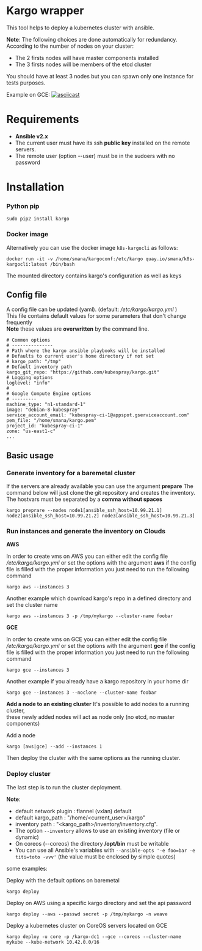 Kargo wrapper
=============

This tool helps to deploy a kubernetes cluster with ansible.

**Note**: The following choices are done automatically for redundancy.
According to the number of nodes on your cluster:

-   The 2 firsts nodes will have master components installed
-   The 3 firsts nodes will be members of the etcd cluster

You should have at least 3 nodes but you can spawn only one instance for
tests purposes.

Example on GCE:
[![asciicast](https://asciinema.org/a/5in6riip9w93r4zzunlv2vib8.png)](https://asciinema.org/a/5in6riip9w93r4zzunlv2vib8?speed=4)

Requirements
============

-   **Ansible v2.x**
-   The current user must have its ssh **public key** installed on the
    remote servers.
-   The remote user (option --user) must be in the sudoers with no
    password

Installation
============

### Python pip

    sudo pip2 install kargo


### Docker image
Alternatively you can use the docker image `k8s-kargocli` as follows:

    docker run -it -v /home/smana/kargoconf:/etc/kargo quay.io/smana/k8s-kargocli:latest /bin/bash

The mounted directory contains kargo's configuration as well as keys

Config file
-----------

A config file can be updated (yaml). (default: */etc/kargo/kargo.yml* ) </br>
This file contains default values for some parameters that don't change
frequently </br>
**Note** these values are **overwritten** by the command line.


    # Common options
    # ---------------
    # Path where the kargo ansible playbooks will be installed
    # Defaults to current user's home directory if not set
    # kargo_path: "/tmp"
    # Default inventory path
    kargo_git_repo: "https://github.com/kubespray/kargo.git"
    # Logging options
    loglevel: "info"
    #
    # Google Compute Engine options
    # ---------
    machine_type: "n1-standard-1"
    image: "debian-8-kubespray"
    service_account_email: "kubespray-ci-1@appspot.gserviceaccount.com"
    pem_file: "/home/smana/kargo.pem"
    project_id: "kubespray-ci-1"
    zone: "us-east1-c"
    ...

Basic usage
-----------

### Generate inventory for a baremetal cluster

If the servers are already available you can use the argument **prepare**
The command below will just clone the git repository and creates the
inventory.
The hostvars must be separated by a **comma without spaces**

    kargo preprare --nodes node1[ansible_ssh_host=10.99.21.1] node2[ansible_ssh_host=10.99.21.2] node3[ansible_ssh_host=10.99.21.3]

### Run instances and generate the inventory on Clouds

**AWS**

In order to create vms on AWS you can either edit the config file */etc/kargo/kargo.yml* or set the options with the argument **aws**
if the config file is filled with the proper information you just need to run the following command

    kargo aws --instances 3

Another example which download kargo's repo in a defined directory and set the cluster name

    kargo aws --instances 3 -p /tmp/mykargo --cluster-name foobar


**GCE**

In order to create vms on GCE you can either edit the config file */etc/kargo/kargo.yml* or set the options with the argument **gce**
if the config file is filled with the proper information you just need to run the following command

    kargo gce --instances 3

Another example if you already have a kargo repository in your home dir

    kargo gce --instances 3 --noclone --cluster-name foobar

**Add a node to an existing cluster**
It's possible to add nodes to a running cluster, </br>
these newly added nodes will act as node only (no etcd, no master components)

Add a node

    kargo [aws|gce] --add --instances 1

Then deploy the cluster with the same options as the running cluster.


### Deploy cluster

The last step is to run the cluster deployment.

**Note**:
-   default network plugin : flannel (vxlan) default
-   default kargo\_path : "/home/\<current\_user\>/kargo"
-   inventory path : "\<kargo\_path\>/inventory/inventory.cfg".
-   The option `--inventory` allows to use an existing inventory (file or dynamic)
-   On coreos (--coreos) the directory **/opt/bin** must be writable
- You can use all Ansible's variables with
`--ansible-opts '-e foo=bar -e titi=toto -vvv'` (the value must be enclosed by simple quotes)

some examples:

Deploy with the default options on baremetal

    kargo deploy

Deploy on AWS using a specific kargo directory and set the api password

    kargo deploy --aws --passwd secret -p /tmp/mykargo -n weave

Deploy a kubernetes cluster on CoreOS servers located on GCE

    kargo deploy -u core -p /kargo-dc1 --gce --coreos --cluster-name mykube --kube-network 10.42.0.0/16
